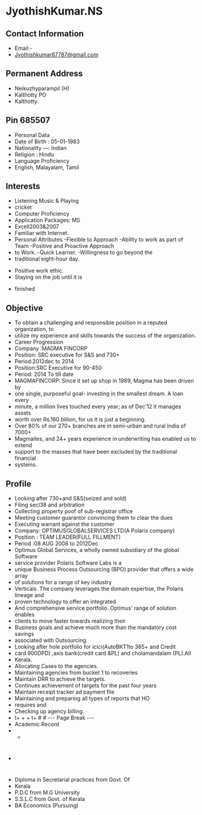 # JyothishKumar.NS

## Contact Information

* Email:-
* Jvothishkumar87787@gmail.com


## Permanent Address

* Neikuzhyparampil (H)
* Kalthotty PO
* Kalthotty.


## Pin 685507

* Personal Data
* Date of Birth : 05-01-1983
* Nationality —: Indian
* Religion : Hindu
* Language Proficiency
* English, Malayalam, Tamil


## Interests

* Listening Music & Playing
* cricket
* Computer Proficiency
* Application Packages: MS
* Excell2003&2007
* Familiar with Internet.
* Personal Attributes
-Flexible to Approach
-Ability to work as part of Team
-Positive and Proactive Approach
* to Work.
-Quick Learner.
-Willingness to go beyond the
* traditional eight-hour day.
- Positive work ethic.
- Staying on the job until it is
* finished


## Objective

* To obtain a challenging and responsible position in a reputed organization, to
* utilize my experience and skills towards the success of the organization.
* Career Progression
* Company :MAGMA FINCORP
* Position: SRC executive for S&S and 730+
* Period:2012dec to 2014
* Position:SRC Executive for 90-450
* Period: 2014 To till date
* MAGMAFINCORP: Since it set up shop in 1989, Magma has been driven by
* one single, purposeful goal- investing in the smallest dream. A loan every
* minute, a million lives touched every year; as of Dec'12 it manages assets
* worth over Rs.160 billion, for us it is just a beginning.
* Over 80% of our 270+ branches are in semi-urban and rural India of 7000+
* Magmaites, and 24+ years experience in underwriting has enabled us to extend
* support to the masses that have been excluded by the traditional financial
* systems.


## Profile

* Looking after 730+and S&S(seized and sold)
* Filing secl38 and arbitration
* Collecting property poof of sub-registrar office
* Meeting customer guarantor convincing them to clear the dues
* Executing warrant against the customer
* Company: OPTIMUSGLOBALSERVICES LTD(A Polaris company)
* Position : TEAM LEADER(FULL FILLMENT)
* Period :08 AUG 2008 to 2012Dec
* Optimus Global Services, a wholly owned subsidiary of the global Software
* service provider Polaris Software Labs is a
* unique Business Process Outsourcing (BPO) provider that offers a wide array
* of solutions for a range of key industry
* Verticals. The company leverages the domain expertise, the Polaris lineage and
* proven technology to offer an integrated
* And comprehensive service portfolio. Optimus’ range of solution enables
* clients to move faster towards realizing their
* Business goals and achieve much more than the mandatory cost savings
* associated with Outsourcing.
* Looking after hole portfolio for icici(AutoBKT1to 365+ and Credit
* card 900DPD) ,axis bank(credit card &PL) and cholamandalam (PL).AII
* Kerala.
* Allocating Cases to the agencies.
* Maintaining agencies from bucket 1 to recoveries
* Maintain DRR to achieve the targets.
* Continues achievement of targets for the past four years
* Maintain receipt tracker ad payment file
* Maintaining and preparing all types of reports that HO
* requires and
* Checking up agency billing.
* t+ + + t+ # #
--- Page Break ---
* Academic Record
* +
* #
* Diploma in Secretarial practices from Govt. Of
* Kerala
* P.D.C from M.G University
* S.S.L.C from Govt. of Kerala
* BA Economics (Pursuing)

